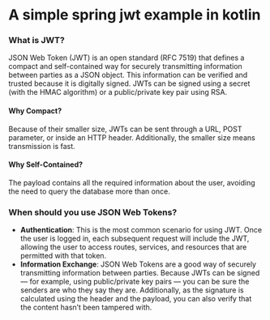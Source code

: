 # A simple spring jwt example in kotlin

<h3>What is JWT?</h3>
<p>JSON Web Token (JWT) is an open standard (RFC 7519) that defines a compact and self-contained way for securely transmitting information between parties as a JSON object. This information can be verified and trusted because it is digitally signed. JWTs can be signed using a secret (with the HMAC algorithm) or a public/private key pair using RSA.</p>
<h4>Why Compact?</h4>
<p>Because of their smaller size, JWTs can be sent through a URL, POST parameter, or inside an HTTP header. Additionally, the smaller size means transmission is fast.</p>
<h4>Why Self-Contained?</h4>
<p>The payload contains all the required information about the user, avoiding the need to query the database more than once.</p>
<h3>When should you use JSON Web Tokens?</h3>
<ul>
<li><b>Authentication</b>: This is the most common scenario for using JWT. Once the user is logged in, each subsequent request will include the JWT, allowing the user to access routes, services, and resources that are permitted with that token.</li>
<li><b>Information Exchange</b>: JSON Web Tokens are a good way of securely transmitting information between parties. Because JWTs can be signed — for example, using public/private key pairs — you can be sure the senders are who they say they are. Additionally, as the signature is calculated using the header and the payload, you can also verify that the content hasn’t been tampered with.</li>
</ul>

